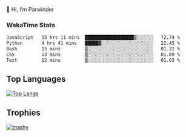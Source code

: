 👋 Hi, I’m Parwinder 

### WakaTime Stats

<!--START_SECTION:waka-->

```txt
JavaScript   15 hrs 11 mins  ██████████████████▒░░░░░░   72.79 %
Python       4 hrs 41 mins   █████▓░░░░░░░░░░░░░░░░░░░   22.45 %
Bash         15 mins         ▒░░░░░░░░░░░░░░░░░░░░░░░░   01.22 %
CSS          13 mins         ▒░░░░░░░░░░░░░░░░░░░░░░░░   01.09 %
Text         12 mins         ▒░░░░░░░░░░░░░░░░░░░░░░░░   01.03 %
```

<!--END_SECTION:waka-->

## Top Languages
[![Top Langs](https://github-readme-stats.vercel.app/api/top-langs/?username=officialprosingh&layout=donut-vertical)](https://github.com/anuraghazra/github-readme-stats)

## Trophies
[![trophy](https://github-profile-trophy.vercel.app/?username=officialprosingh)](https://github.com/ryo-ma/github-profile-trophy)
